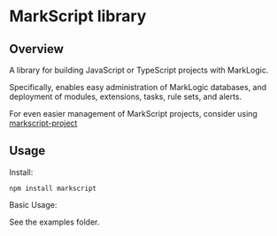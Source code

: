 MarkScript library
==

Overview
--

A library for building JavaScript or TypeScript projects with MarkLogic.

Specifically, enables easy administration of MarkLogic databases, and deployment of modules, extensions, tasks, rule sets, and alerts.

For even easier management of MarkScript projects, consider using [markscript-project](https://github.com/christyharagan/markscript-project)

Usage
--

Install:
```
npm install markscript
```

Basic Usage:

See the examples folder.
